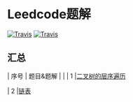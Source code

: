 Leedcode题解
=================================
[![Travis](https://img.shields.io/badge/language-C-red.svg)](https://developer.apple.com/.md)
[![Travis](https://img.shields.io/badge/language-Go-yellow.svg)](https://developer.apple.com/.md)

## 汇总
| 序号 | 题目&题解                                                    |                                                    |
| 1    |[二叉树的层序遍历](https://github.com/LinkeLinux/Leetcode/Leetcode-题解-二叉树.md)
 
| 2    |[链表](https://github.com/LinkeLinux/Leetcode/Leetcode-题解-链表.md)

